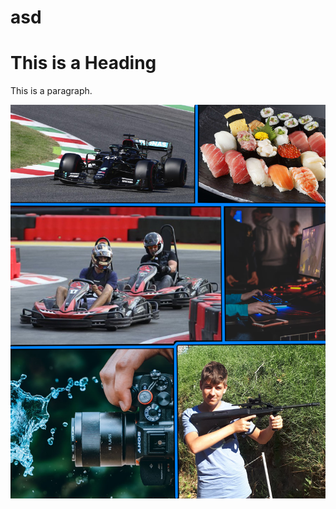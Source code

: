 # asd
<!DOCTYPE html>
<html>
<head>
<title>Page Title</title>
</head>
<body>

<h1>This is a Heading</h1>
<p>This is a paragraph.</p>
<img src="kollazskep.png" alt="Italian Trulli">

</body>
</html>
